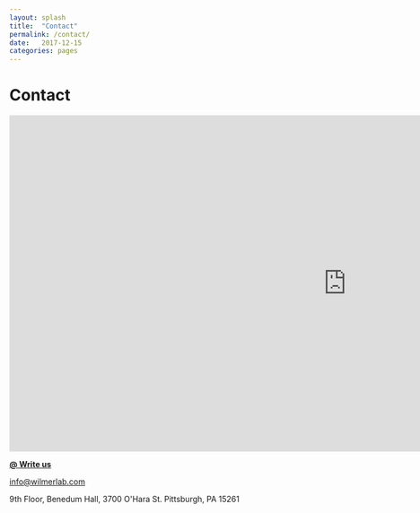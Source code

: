 ```yaml
---
layout: splash
title:  "Contact"
permalink: /contact/
date:   2017-12-15
categories: pages
---
```


Contact
=======

<iframe src="https://www.google.com/maps/embed?pb=!1m18!1m12!1m3!1d3036.426460761952!2d-79.96080814887458!3d40.44369717926076!2m3!1f0!2f0!3f0!3m2!1i1024!2i768!4f13.1!3m3!1m2!1s0x8834f22bd6556075%3A0xdf1ba0e42b98d286!2sBenedum+Hall!5e0!3m2!1sen!2sus!4v1516228316690" width="1200" height="600" frameborder="0" style="border:0" allowfullscreen></iframe>

<br>

<a class="btn btn--large btn--primary" href="mailto:info@wilmerlab.com"><b>@ Write us</b></a>

info@wilmerlab.com

9th Floor, Benedum Hall, 3700 O'Hara St. Pittsburgh, PA 15261
